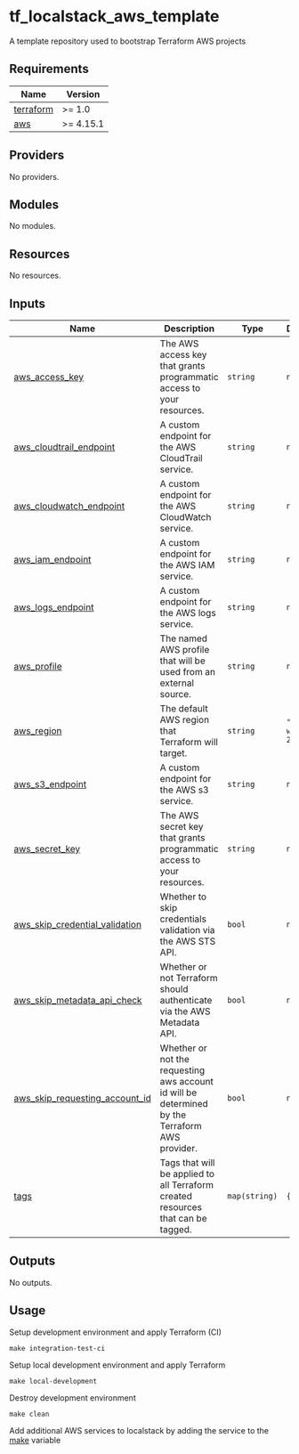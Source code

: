 # tf_localstack_aws_template
A template repository used to bootstrap Terraform AWS projects

## Requirements

| Name | Version |
|------|---------|
| <a name="requirement_terraform"></a> [terraform](#requirement\_terraform) | >= 1.0 |
| <a name="requirement_aws"></a> [aws](#requirement\_aws) | >= 4.15.1 |

## Providers

No providers.

## Modules

No modules.

## Resources

No resources.

## Inputs

| Name | Description | Type | Default | Required |
|------|-------------|------|---------|:--------:|
| <a name="input_aws_access_key"></a> [aws\_access\_key](#input\_aws\_access\_key) | The AWS access key that grants programmatic access to your resources. | `string` | `null` | no |
| <a name="input_aws_cloudtrail_endpoint"></a> [aws\_cloudtrail\_endpoint](#input\_aws\_cloudtrail\_endpoint) | A custom endpoint for the AWS CloudTrail service. | `string` | `null` | no |
| <a name="input_aws_cloudwatch_endpoint"></a> [aws\_cloudwatch\_endpoint](#input\_aws\_cloudwatch\_endpoint) | A custom endpoint for the AWS CloudWatch service. | `string` | `null` | no |
| <a name="input_aws_iam_endpoint"></a> [aws\_iam\_endpoint](#input\_aws\_iam\_endpoint) | A custom endpoint for the AWS IAM service. | `string` | `null` | no |
| <a name="input_aws_logs_endpoint"></a> [aws\_logs\_endpoint](#input\_aws\_logs\_endpoint) | A custom endpoint for the AWS logs service. | `string` | `null` | no |
| <a name="input_aws_profile"></a> [aws\_profile](#input\_aws\_profile) | The named AWS profile that will be used from an external source. | `string` | `null` | no |
| <a name="input_aws_region"></a> [aws\_region](#input\_aws\_region) | The default AWS region that Terraform will target. | `string` | `"us-west-2"` | no |
| <a name="input_aws_s3_endpoint"></a> [aws\_s3\_endpoint](#input\_aws\_s3\_endpoint) | A custom endpoint for the AWS s3 service. | `string` | `null` | no |
| <a name="input_aws_secret_key"></a> [aws\_secret\_key](#input\_aws\_secret\_key) | The AWS secret key that grants programmatic access to your resources. | `string` | `null` | no |
| <a name="input_aws_skip_credential_validation"></a> [aws\_skip\_credential\_validation](#input\_aws\_skip\_credential\_validation) | Whether to skip credentials validation via the AWS STS API. | `bool` | `null` | no |
| <a name="input_aws_skip_metadata_api_check"></a> [aws\_skip\_metadata\_api\_check](#input\_aws\_skip\_metadata\_api\_check) | Whether or not Terraform should authenticate via the AWS Metadata API. | `bool` | `null` | no |
| <a name="input_aws_skip_requesting_account_id"></a> [aws\_skip\_requesting\_account\_id](#input\_aws\_skip\_requesting\_account\_id) | Whether or not the requesting aws account id will be determined by the Terraform AWS provider. | `bool` | `null` | no |
| <a name="input_tags"></a> [tags](#input\_tags) | Tags that will be applied to all Terraform created resources that can be tagged. | `map(string)` | `{}` | no |

## Outputs

No outputs.

## Usage
Setup development environment and apply Terraform (CI)
```shell
make integration-test-ci
```

Setup local development environment and apply Terraform
```shell
make local-development
```

Destroy development environment
```shell
make clean
```

Add additional AWS services to localstack by adding the service to the [make](https://github.com/ChaosCypher/tf_localstack_aws_template/blob/main/Makefile#L6) variable
